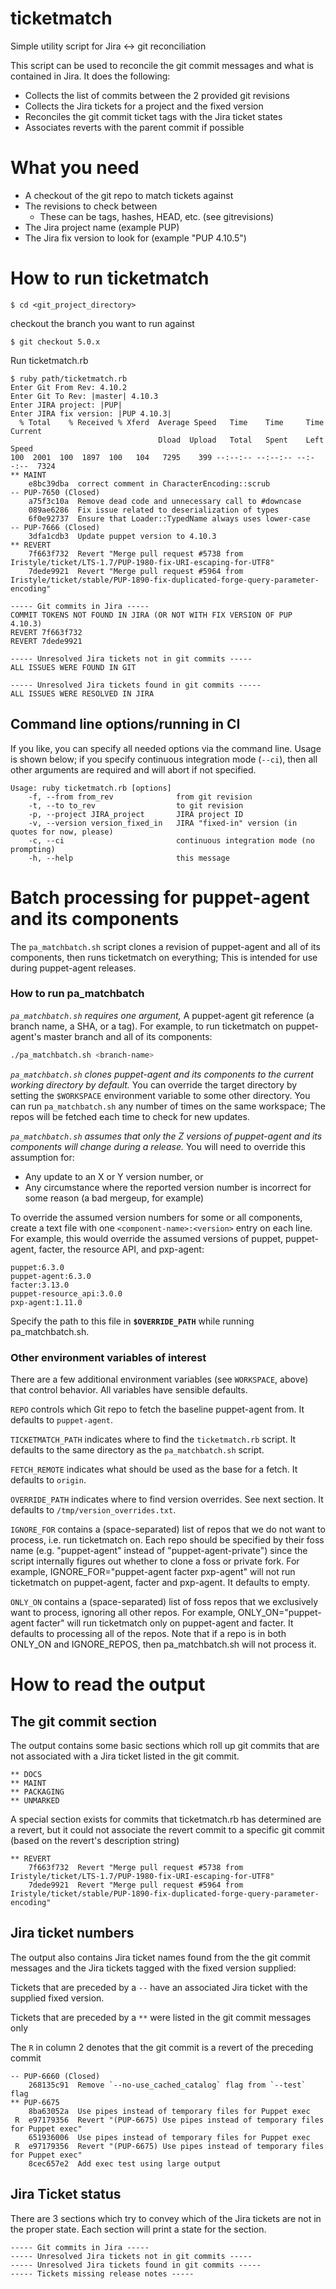 # ticketmatch
Simple utility script for Jira &lt;-> git reconciliation

This script can be used to reconcile the git commit messages and what is contained in Jira. It does
the following:

* Collects the list of commits between the 2 provided git revisions
* Collects the Jira tickets for a project and the fixed version
* Reconciles the git commit ticket tags with the Jira ticket states
* Associates reverts with the parent commit if possible

# What you need

* A checkout of the git repo to match tickets against
* The revisions to check between
  * These can be tags, hashes, HEAD, etc. (see gitrevisions)
* The Jira project name (example PUP)
* The Jira fix version to look for (example "PUP 4.10.5")

# How to run ticketmatch

```$ cd <git_project_directory>  ```

checkout the branch you want to run against  

```$ git checkout 5.0.x  ```

Run ticketmatch.rb

```
$ ruby path/ticketmatch.rb  
Enter Git From Rev: 4.10.2
Enter Git To Rev: |master| 4.10.3
Enter JIRA project: |PUP|
Enter JIRA fix version: |PUP 4.10.3|
  % Total    % Received % Xferd  Average Speed   Time    Time     Time  Current
                                 Dload  Upload   Total   Spent    Left  Speed
100  2001  100  1897  100   104   7295    399 --:--:-- --:--:-- --:--:--  7324
** MAINT
    e8bc39dba  correct comment in CharacterEncoding::scrub
-- PUP-7650 (Closed)
    a75f3c10a  Remove dead code and unnecessary call to #downcase
    089ae6286  Fix issue related to deserialization of types
    6f0e92737  Ensure that Loader::TypedName always uses lower-case
-- PUP-7666 (Closed)
    3dfa1cdb3  Update puppet version to 4.10.3
** REVERT
    7f663f732  Revert "Merge pull request #5738 from Iristyle/ticket/LTS-1.7/PUP-1980-fix-URI-escaping-for-UTF8"
    7dede9921  Revert "Merge pull request #5964 from Iristyle/ticket/stable/PUP-1890-fix-duplicated-forge-query-parameter-encoding"

----- Git commits in Jira -----
COMMIT TOKENS NOT FOUND IN JIRA (OR NOT WITH FIX VERSION OF PUP 4.10.3)
REVERT 7f663f732
REVERT 7dede9921

----- Unresolved Jira tickets not in git commits -----
ALL ISSUES WERE FOUND IN GIT

----- Unresolved Jira tickets found in git commits -----
ALL ISSUES WERE RESOLVED IN JIRA
```
## Command line options/running in CI

If you like, you can specify all needed options via the command line. Usage is shown below; if you
specify continuous integration mode (`--ci`), then all other arguments are required and will abort
if not specified.

```
Usage: ruby ticketmatch.rb [options]
    -f, --from from_rev              from git revision
    -t, --to to_rev                  to git revision
    -p, --project JIRA_project       JIRA project ID
    -v, --version version_fixed_in   JIRA "fixed-in" version (in quotes for now, please)
    -c, --ci                         continuous integration mode (no prompting)
    -h, --help                       this message
```

# Batch processing for puppet-agent and its components


The `pa_matchbatch.sh` script clones a revision of puppet-agent and all of its components, then runs
ticketmatch on everything; This is intended for use during puppet-agent releases.

### How to run pa_matchbatch

*`pa_matchbatch.sh` requires one argument,* A puppet-agent git reference (a branch name, a SHA, or
a tag). For example, to run ticketmatch on puppet-agent's master branch and all of its components:

```sh
./pa_matchbatch.sh <branch-name>
```

*`pa_matchbatch.sh` clones puppet-agent and its components to the current working directory by default.*
You can override the target directory by setting the `$WORKSPACE` environment variable to some other
directory. You can run `pa_matchbatch.sh` any number of times on the same workspace; The repos will
be fetched each time to check for new updates.

*`pa_matchbatch.sh` assumes that only the Z versions of puppet-agent and its components will change
during a release.* You will need to override this assumption for:

- Any update to an X or Y version number, or
- Any circumstance where the reported version number is incorrect for some reason (a bad mergeup, for example)

To override the assumed version numbers for some or all components, create a text file with one
`<component-name>:<version>` entry on each line. For example, this would override the assumed
versions of puppet, puppet-agent, facter, the resource API, and pxp-agent:

```
puppet:6.3.0
puppet-agent:6.3.0
facter:3.13.0
puppet-resource_api:3.0.0
pxp-agent:1.11.0
```

Specify the path to this file in **`$OVERRIDE_PATH`** while running pa_matchbatch.sh.

### Other environment variables of interest

There are a few additional environment variables (see `WORKSPACE`, above) that control behavior. All
variables have sensible defaults.

`REPO` controls which Git repo to fetch the baseline puppet-agent from. It defaults to
`puppet-agent`.

`TICKETMATCH_PATH` indicates where to find the `ticketmatch.rb` script. It defaults to the same
directory as the `pa_matchbatch.sh` script.

`FETCH_REMOTE` indicates what should be used as the base for a fetch. It defaults to `origin`.

`OVERRIDE_PATH` indicates where to find version overrides. See next section. It defaults to
`/tmp/version_overrides.txt`.

`IGNORE_FOR` contains a (space-separated) list of repos that we do not want to process, i.e.
run ticketmatch on. Each repo should be specified by their foss name (e.g. "puppet-agent" instead
of "puppet-agent-private") since the script internally figures out whether to clone a foss or private
fork. For example, IGNORE_FOR="puppet-agent facter pxp-agent" will not run ticketmatch on puppet-agent,
facter and pxp-agent. It defaults to empty.

`ONLY_ON` contains a (space-separated) list of foss repos that we exclusively want to process, ignoring 
all other repos. For example, ONLY_ON="puppet-agent facter" will run ticketmatch only on puppet-agent and
facter. It defaults to processing all of the repos. Note that if a repo is in both ONLY_ON and IGNORE_REPOS,
then pa_matchbatch.sh will not process it.

# How to read the output

## The git commit section

The output contains some basic sections which roll up git commits that are not associated with a
Jira ticket listed in the git commit.

```
** DOCS
** MAINT
** PACKAGING
** UNMARKED
```

A special section exists for commits that ticketmatch.rb has determined are a  revert, but it could
not associate the revert commit to a specific git commit (based on the revert's description string)

```
** REVERT
    7f663f732  Revert "Merge pull request #5738 from Iristyle/ticket/LTS-1.7/PUP-1980-fix-URI-escaping-for-UTF8"
    7dede9921  Revert "Merge pull request #5964 from Iristyle/ticket/stable/PUP-1890-fix-duplicated-forge-query-parameter-encoding"
```

## Jira ticket numbers

The output also contains Jira ticket names found from the the git commit messages and the Jira
tickets tagged with the fixed version supplied:

Tickets that are preceded by a `--` have an associated Jira ticket with the supplied fixed version.

Tickets that are preceded by a `**` were listed in the git commit messages only

The `R` in column 2 denotes that the git commit is a revert of the preceding commit

```
-- PUP-6660 (Closed)
    268135c91  Remove `--no-use_cached_catalog` flag from `--test` flag
** PUP-6675
    8ba63052a  Use pipes instead of temporary files for Puppet exec
 R  e97179356  Revert "(PUP-6675) Use pipes instead of temporary files for Puppet exec"
    651936006  Use pipes instead of temporary files for Puppet exec
 R  e97179356  Revert "(PUP-6675) Use pipes instead of temporary files for Puppet exec"
    8cec657e2  Add exec test using large output
```

## Jira Ticket status

There are 3 sections which try to convey which of the Jira tickets are not in the proper state. Each
section will print a state for the section.

```
----- Git commits in Jira -----
----- Unresolved Jira tickets not in git commits -----
----- Unresolved Jira tickets found in git commits -----
----- Tickets missing release notes -----
```
